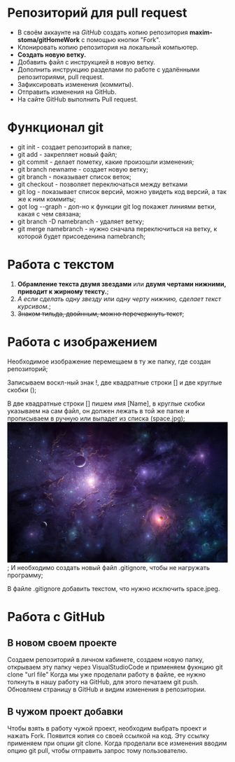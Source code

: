 # Репозиторий для pull request

 * В своём аккаунте на *GitHub* создать копию репозитория **maxim-stoma/gitHomeWork** с помощью кнопки "Fork".
 * Клонировать копию репозитория на локальный компьютер.
 * **Создать новую ветку.**
 * Добавить файл с инструкцией в новую ветку.
 * Дополнить инструкцию разделами по работе с удалёнными репозиториями, pull request.
 * Зафиксировать изменения (коммиты).
 * Отправить изменения на GitHub.
 * На сайте GitHub выполнить Pull request.
# Функционал git

 * git init - создает репозиторий в папке;
 * git add - закрепляет новый файл;
 * git commit - делает пометку, какие произошли изменения;
 * git branch newname - создает новую ветку;
 * git branch - показывает список веток;
 * git checkout - позволяет переключаться между ветками
 * git log - показывает список версий, можно увидеть код версий, а так же к ним коммиты;
 * got log --graph - доп-но к функции git log покажет линиями ветки, какая с чем связана;
 * git branch -D namebranch - удаляет ветку;
 * git merge namebranch - нужно сначала переключиться на ветку, к которой будет присоеденина namebranch;

 
 # Работа с текстом

 1. **Обрамление текста двумя звездами** или __двумя чертами нижними, приводит к жирному тексту.__;
 2. *А если сделать одну звезду* или _одну черту нижнию, сделает текст курсивом._;
 3. ~~Знаком тильда, двойнным, можно перечеркнуть текст~~;

# Работа с изображением
 
 Необходимое изображение перемещаем в ту же папку, где создан репозиторий;
 
 Записываем воскл-ный знак !, две квадратные строки [] и две круглые скобки ();
 
 В две квадратные строки [] пишем имя [Name], в круглые скобки указываем на сам файл, он должен лежать в той же папке и прописываем в ручную или выпадет из списка (space.jpg);
 ![space](space.jpg);
 И необходимо создать новый файл .gitignore, чтобы не нагружать программу;
 
 В файле .gitignore добавить текстом, что нужно исключить space.jpeg.
# Работа с GitHub 
 
 ## В новом своем проекте
  Создаем репозиторий в личном кабинете, создаем новую папку, открываем эту папку через VisualStudioCode и применяем фукнцию git clone "url file"
  Когда мы уже проделали работу в файле, ее нужно толкнуть в нашу работу на GitHub, для этого печатаем git push. 
  Обновляем страницу в GitHub и видим изменения в репозитории.

 ## В чужом проект добавки

 Чтобы взять в работу чужой проект, необходим выбрать проект и нажать Fork. Появится копия со своей ссылкой на код. Эту ссылку применяем при опции git clone.
 Когда проделали все изменения вводим опцию git pull, чтобы отправить запрос тому пользователю.


